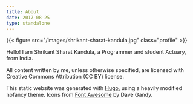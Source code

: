 ```yaml
---
title: About
date: 2017-08-25
type: standalone
---
```


{{< figure src="/images/shrikant-sharat-kandula.jpg" class="profile" >}}

Hello! I am Shrikant Sharat Kandula, a Programmer and student Actuary, from India.

All content written by me, unless otherwise specified, are licensed with Creative Commons
Attribution (CC BY) license.

This static website was generated with [Hugo](https://gohugo.io), using a heavily modified nofancy
theme. Icons from [Font Awesome](http://fontawesome.io) by Dave Gandy.

